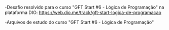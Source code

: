 -Desafio resolvido para o curso "GFT Start #6 - Lógica de Programação" na plataforma DIO: https://web.dio.me/track/gft-start-logica-de-programacao

-Arquivos de estudo do curso "GFT Start #6 - Lógica de Programação"
